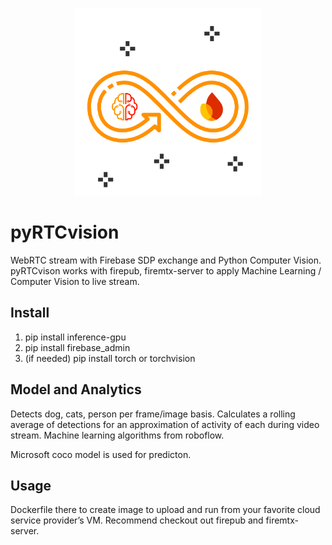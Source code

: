 <p align="center">
    <img src="assets/pyRTCvision logo.png" width=300 height=300>
</p>


# pyRTCvision
WebRTC stream with Firebase SDP exchange and Python Computer Vision. pyRTCvison works with firepub, firemtx-server to apply Machine Learning / Computer Vision to live stream.

## Install 
1. pip install inference-gpu
2. pip install firebase_admin
3. (if needed) pip install torch or torchvision

## Model and Analytics
Detects dog, cats, person per frame/image basis. Calculates a rolling average of detections for an approximation of activity of each during video stream. Machine learning algorithms from roboflow.

Microsoft coco model is used for predicton.

## Usage

Dockerfile there to create image to upload and run from your favorite cloud service provider’s VM. Recommend checkout out firepub and firemtx-server.